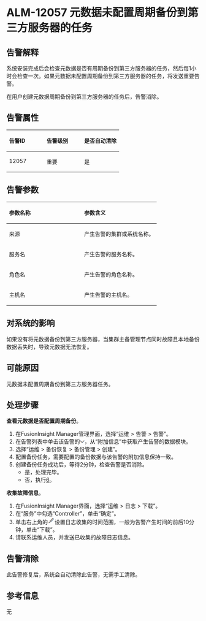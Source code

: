 # ALM-12057 元数据未配置周期备份到第三方服务器的任务<a name="ALM-12057"></a>

## 告警解释<a name="section242494205216"></a>

系统安装完成后会检查元数据是否有周期备份到第三方服务器的任务，然后每1小时会检查一次。如果元数据未配置周期备份到第三方服务器的任务，将发送重要告警。

在用户创建元数据周期备份到第三方服务器的任务后，告警消除。

## 告警属性<a name="section5275193475511"></a>

<a name="table41587473"></a>
<table><thead align="left"><tr id="row58005028"><th class="cellrowborder" valign="top" width="33.33333333333333%" id="mcps1.1.4.1.1"><p id="p786803"><a name="p786803"></a><a name="p786803"></a>告警ID</p>
</th>
<th class="cellrowborder" valign="top" width="33.33333333333333%" id="mcps1.1.4.1.2"><p id="p63731071"><a name="p63731071"></a><a name="p63731071"></a>告警级别</p>
</th>
<th class="cellrowborder" valign="top" width="33.33333333333333%" id="mcps1.1.4.1.3"><p id="p61943087"><a name="p61943087"></a><a name="p61943087"></a>是否自动清除</p>
</th>
</tr>
</thead>
<tbody><tr id="row51334123"><td class="cellrowborder" valign="top" width="33.33333333333333%" headers="mcps1.1.4.1.1 "><p id="p64423324"><a name="p64423324"></a><a name="p64423324"></a>12057</p>
</td>
<td class="cellrowborder" valign="top" width="33.33333333333333%" headers="mcps1.1.4.1.2 "><p id="p50906794"><a name="p50906794"></a><a name="p50906794"></a>重要</p>
</td>
<td class="cellrowborder" valign="top" width="33.33333333333333%" headers="mcps1.1.4.1.3 "><p id="p29809660"><a name="p29809660"></a><a name="p29809660"></a>是</p>
</td>
</tr>
</tbody>
</table>

## 告警参数<a name="section51641626125613"></a>

<a name="table65772283"></a>
<table><thead align="left"><tr id="row63387408"><th class="cellrowborder" valign="top" width="50%" id="mcps1.1.3.1.1"><p id="p34106405"><a name="p34106405"></a><a name="p34106405"></a>参数名称</p>
</th>
<th class="cellrowborder" valign="top" width="50%" id="mcps1.1.3.1.2"><p id="p11155435"><a name="p11155435"></a><a name="p11155435"></a>参数含义</p>
</th>
</tr>
</thead>
<tbody><tr id="row768021943716"><td class="cellrowborder" valign="top" width="50%" headers="mcps1.1.3.1.1 "><p id="p17935380415"><a name="p17935380415"></a><a name="p17935380415"></a>来源</p>
</td>
<td class="cellrowborder" valign="top" width="50%" headers="mcps1.1.3.1.2 "><p id="p187931338134115"><a name="p187931338134115"></a><a name="p187931338134115"></a>产生告警的集群或系统名称。</p>
</td>
</tr>
<tr id="row31175049"><td class="cellrowborder" valign="top" width="50%" headers="mcps1.1.3.1.1 "><p id="p42151080"><a name="p42151080"></a><a name="p42151080"></a>服务名</p>
</td>
<td class="cellrowborder" valign="top" width="50%" headers="mcps1.1.3.1.2 "><p id="p58794352"><a name="p58794352"></a><a name="p58794352"></a>产生告警的服务名称。</p>
</td>
</tr>
<tr id="row59387122"><td class="cellrowborder" valign="top" width="50%" headers="mcps1.1.3.1.1 "><p id="p45627593"><a name="p45627593"></a><a name="p45627593"></a>角色名</p>
</td>
<td class="cellrowborder" valign="top" width="50%" headers="mcps1.1.3.1.2 "><p id="p4847581"><a name="p4847581"></a><a name="p4847581"></a>产生告警的角色名称。</p>
</td>
</tr>
<tr id="row43628233"><td class="cellrowborder" valign="top" width="50%" headers="mcps1.1.3.1.1 "><p id="p44225986"><a name="p44225986"></a><a name="p44225986"></a>主机名</p>
</td>
<td class="cellrowborder" valign="top" width="50%" headers="mcps1.1.3.1.2 "><p id="p25535148"><a name="p25535148"></a><a name="p25535148"></a>产生告警的主机名。</p>
</td>
</tr>
</tbody>
</table>

## 对系统的影响<a name="section174127432566"></a>

如果没有将元数据备份到第三方服务器，当集群主备管理节点同时故障且本地备份数据丢失时，导致元数据无法恢复。

## 可能原因<a name="section42966593568"></a>

元数据未配置周期备份到第三方服务器任务。

## 处理步骤<a name="section1525571619574"></a>

**查看元数据是否配置周期备份**。

1.  在FusionInsight Manager管理界面，选择“运维 \> 告警 \> 告警”。
2.  在告警列表中单击该告警的![](figures/zh-cn_image_0263895666.png)，从“附加信息”中获取产生告警的数据模块。
3.  选择“运维 \> 备份恢复 \> 备份管理 \> 创建”。
4.  配置备份任务，需要配置的备份数据与该告警的附加信息保持一致。
5.  创建备份任务成功后，等待2分钟，检查告警是否消除。
    -   是，处理完毕。
    -   否，执行[6](#li646212635916)。


**收集故障信息**。

1.  <a name="li646212635916"></a>在FusionInsight Manager界面，选择“运维 \> 日志 \> 下载”。
2.  在“服务”中勾选“Controller”，单击“确定”。
3.  单击右上角的![](figures/zh-cn_image_0263895454.png)设置日志收集的时间范围，一般为告警产生时间的前后10分钟，单击“下载”。
4.  请联系运维人员，并发送已收集的故障日志信息。

## 告警清除<a name="section169311343318"></a>

此告警修复后，系统会自动清除此告警，无需手工清除。

## 参考信息<a name="section8679102916579"></a>

无

